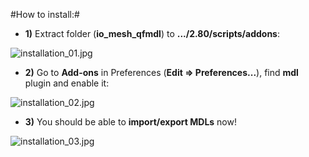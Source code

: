 #How to install:#

- **1)** Extract folder (**io_mesh_qfmdl**) to **.../2.80/scripts/addons**:

![installation_01.jpg](https://bitbucket.org/repo/p4Gp9Be/images/1018467307-installation_01.jpg)

- **2)** Go to **Add-ons** in Preferences (**Edit => Preferences...**), find **mdl** plugin and enable it:

![installation_02.jpg](https://bitbucket.org/repo/p4Gp9Be/images/707633964-installation_02.jpg)

- **3)** You should be able to **import/export MDLs** now!

![installation_03.jpg](https://bitbucket.org/repo/p4Gp9Be/images/493964370-installation_03.jpg)